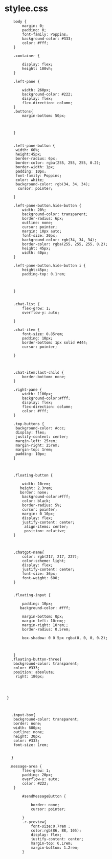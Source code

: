 # stylee.css

        body {
            margin: 0;
            padding: 0;
            font-family: Poppins;
            background-color: #333;
            color: #fff;
        }

        .container {
            
            display: flex;
            height: 100vh;
        }

        .left-pane {
            
            width: 260px;
            background-color: #222;
            display: flex;
            flex-direction: column;
        }
        .buttons{
            margin-bottom: 50px;
            
           
            
        }

       
        .left-pane-button {
         width: 60%;
         height:45px;
         border-radius: 6px;
         border-color: rgba(255, 255, 255, 0.2);
         border-width: 1px;
         padding: 10px;
         font-family: Poppins;
         color: white;
         background-color: rgb(34, 34, 34);
          cursor: pointer;
            
        }
        
        .left-pane-button.hide-button {
            width: 20%;
            background-color: transparent;
            border-radius: 6px;
            outline: none;
            cursor: pointer;
            margin: 10px auto;
            font-size: 20px;
            background-color: rgb(34, 34, 34);
            border-color: rgba(255, 255, 255, 0.2);
            height: 45px;
            width: 40px;
        }

        .left-pane-button.hide-button i {
            height:45px;
            padding-top: 0.1rem;
           
            
            
        }
        

        .chat-list {
            flex-grow: 1;
            overflow-y: auto;
            
        }

        .chat-item {
            font-size: 0.85rem;
            padding: 10px;
            border-bottom: 1px solid #444;
            cursor: pointer;
            
        }
       
        

        .chat-item:last-child {
            border-bottom: none;
        }

        .right-pane {
            width: 1106px;
            background-color:#fff;
            display: flex;
            flex-direction: column;
            color: #fff;
        }

        .top-buttons {
         background-color: #ccc;
         display: flex;
         justify-content: center;
         margin-left: 25rem;
         margin-right: 25rem;
         margin-top: 1rem;
         padding: 10px;
        }
        
        

        .floating-button {
            
            width: 10rem;
           height: 2.3rem;
           border: none;
            background-color:#fff;
            color: black;
            border-radius: 5%;
            cursor: pointer;
            margin: 0 10px;
            display: flex;
            justify-content: center;
             align-items: center;
             position: relative;
        }
        

        
        .chatgpt-name{
            color: rgb(217, 217, 227);
            color-scheme: light;
            display: flex;
            justify-content: center;
            font-size: 36px;
            font-weight: 600;
        }
       

        .floating-input {
           
            padding: 10px;
           background-color: #fff;
            
            margin-bottom: 0px;
            margin-left: 10rem;;
            margin-right: 10rem;;
            border-radius: 0.5rem;
           
            box-shadow: 0 0 5px rgba(0, 0, 0, 0.2);
           

            
        }
       .floating-button-three{
        background-color: transparent;
        color: #333;
        position: absolute;
         right: 180px; 
            
            
        
        
     }
       
       
       
       .input-box{
        background-color: transparent;
        border: none;
        width: 600px;
        outline: none;
        height: 30px;
        color: #333;
        font-size: 1rem;
        
        
       }
       
      .message-area {
            flex-grow: 1;
            padding: 20px;
            overflow-y: auto;
            color: #222;
        }
      
            #sendMessageButton {
                
                border: none;
                cursor: pointer;
               
            }
            .r-preview{
                font-size:0.7rem ;
                color:rgb(86, 88, 105);
                display: flex;
                justify-content: center;
                margin-top: 0.1rem;
                margin-bottom: 1.2rem;
            }
